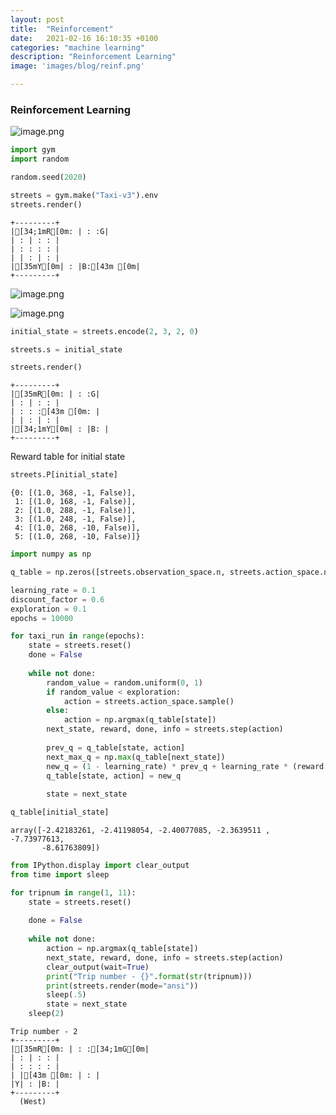 ```yaml
---
layout: post
title:  "Reinforcement"
date:   2021-02-16 16:10:35 +0100
categories: "machine learning"
description: "Reinforcement Learning"
image: 'images/blog/reinf.png'

---
```


### Reinforcement Learning

![image.png](attachment:image.png)


```python
import gym
import random

random.seed(2020)
```


```python
streets = gym.make("Taxi-v3").env
streets.render()
```

    +---------+
    |[34;1mR[0m: | : :G|
    | : | : : |
    | : : : : |
    | | : | : |
    |[35mY[0m| : |B:[43m [0m|
    +---------+
    
    

![image.png](attachment:image.png)

![image.png](attachment:image.png)


```python
initial_state = streets.encode(2, 3, 2, 0)

streets.s = initial_state

streets.render()
```

    +---------+
    |[35mR[0m: | : :G|
    | : | : : |
    | : : :[43m [0m: |
    | | : | : |
    |[34;1mY[0m| : |B: |
    +---------+
    
    

Reward table for initial state


```python
streets.P[initial_state]
```




    {0: [(1.0, 368, -1, False)],
     1: [(1.0, 168, -1, False)],
     2: [(1.0, 288, -1, False)],
     3: [(1.0, 248, -1, False)],
     4: [(1.0, 268, -10, False)],
     5: [(1.0, 268, -10, False)]}




```python
import numpy as np
```


```python
q_table = np.zeros([streets.observation_space.n, streets.action_space.n])

learning_rate = 0.1
discount_factor = 0.6
exploration = 0.1
epochs = 10000

for taxi_run in range(epochs):
    state = streets.reset()
    done = False
    
    while not done:
        random_value = random.uniform(0, 1)
        if random_value < exploration:
            action = streets.action_space.sample()
        else:
            action = np.argmax(q_table[state])
        next_state, reward, done, info = streets.step(action)
        
        prev_q = q_table[state, action]
        next_max_q = np.max(q_table[next_state])
        new_q = (1 - learning_rate) * prev_q + learning_rate * (reward + discount_factor * next_max_q)
        q_table[state, action] = new_q
        
        state = next_state
```


```python
q_table[initial_state]
```




    array([-2.42183261, -2.41198054, -2.40077085, -2.3639511 , -7.73977613,
           -8.61763809])




```python
from IPython.display import clear_output
from time import sleep

for tripnum in range(1, 11):
    state = streets.reset()
    
    done = False
    
    while not done:
        action = np.argmax(q_table[state])
        next_state, reward, done, info = streets.step(action)
        clear_output(wait=True)
        print("Trip number - {}".format(str(tripnum)))
        print(streets.render(mode="ansi"))
        sleep(.5)
        state = next_state
    sleep(2)
```

    Trip number - 2
    +---------+
    |[35mR[0m: | : :[34;1mG[0m|
    | : | : : |
    | : : : : |
    | |[43m [0m: | : |
    |Y| : |B: |
    +---------+
      (West)
    
    


```python

```
